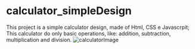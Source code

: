 # calculator_simpleDesign

This project is a simple calculator design, made of Html, CSS e Javascrpit;
  This calculator do only basic operations, like: addition, subtraction, multiplication and division.
![calculatorImage](https://user-images.githubusercontent.com/75499276/111728445-48c52c80-8843-11eb-9533-884761c6cb7b.jpeg)



